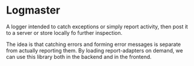 Logmaster
=========

A logger intended to catch exceptions or simply report activity,
then post it to a server or store locally fo further inspection.

The idea is that catching errors and forming error messages is separate from
actually reporting them. By loading report-adapters on demand, we can use this library
both in the backend and in the frontend.
